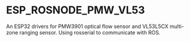 # ESP_ROSNODE_PMW_VL53

An ESP32 drivers for PMW3901 optical flow sensor and VL53L5CX multi-zone ranging sensor. Using rosserial to communicate with ROS.
